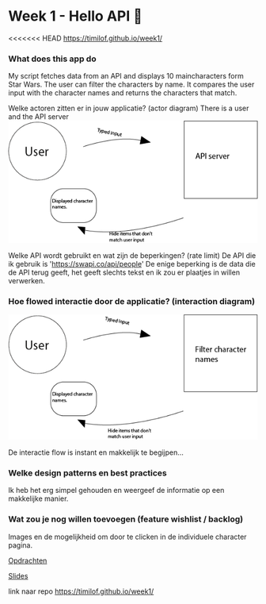 # Week 1 - Hello API 🐒
<<<<<<< HEAD
https://timilof.github.io/week1/

### What does this app do
My script fetches data from an API and displays 10 maincharacters form Star Wars. The user can filter the characters by name. It compares the user input with the character names and returns the characters that match.
  
Welke actoren zitten er in jouw applicatie? (actor diagram)
There is a user and the API server
  ![actor diagram img](public/img/actor_dia.png)
  
Welke API wordt gebruikt en wat zijn de beperkingen? (rate limit)
  De API die ik gebruik is 'https://swapi.co/api/people'
  De enige beperking is de data die de API terug geeft, het geeft slechts tekst en ik zou er plaatjes in willen verwerken.

### Hoe flowed interactie door de applicatie? (interaction diagram)

![interactin img](public/img/interaction.png)

  De interactie flow is instant en makkelijk te begijpen...

### Welke design patterns en best practices
  Ik heb het erg simpel gehouden en weergeef de informatie op een makkelijke manier.

### Wat zou je nog willen toevoegen (feature wishlist / backlog)
  Images en de mogelijkheid om door te clicken in de individuele character pagina.


[Opdrachten](https://drive.google.com/open?id=1OVhWQNaCgSluYviTKKWcApkyPd23xow1PiExb8GYANM)

[Slides](https://drive.google.com/open?id=1Rjl9xqXoKniQSRJPdkU1O5YwWC33SJK8KiV0a-H_xZU)


link naar repo
https://timilof.github.io/week1/
